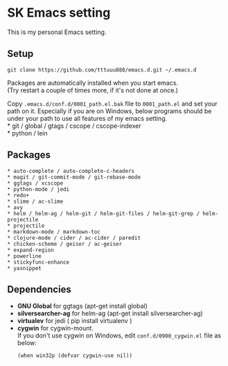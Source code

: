 # SK Emacs setting #
This is my personal Emacs setting.  

## Setup ##
    git clone https://github.com/tttuuu888/emacs.d.git ~/.emacs.d
Packages are automatically installed when you start emacs.  
(Try restart a couple of times more, if it's not done at once.)  
  
Copy `.emacs.d/conf.d/0001_path.el.bak` file to `0001_path.el` and set your path on it.
Especially if you are on Windows, below programs should be under your path to use all features of my emacs setting.  
    * git / global / gtags / cscope / cscope-indexer  
    * python / lein  

## Packages ##
    * auto-complete / auto-complete-c-headers  
    * magit / git-commit-mode / git-rebase-mode  
    * ggtags / xcscope  
    * python-mode / jedi  
    * redo+  
    * slime / ac-slime  
    * avy  
    * helm / helm-ag / helm-git / helm-git-files / helm-git-grep / helm-projectile  
    * projectile  
    * markdown-mode / markdown-toc  
    * clojure-mode / cider / ac-cider / paredit  
    * chicken-scheme / geiser / ac-geiser  
    * expand-region  
    * powerline  
    * stickyfunc-enhance  
    * yasnippet  

## Dependencies ##
- **GNU Global** for ggtags (apt-get install global)
- **silversearcher-ag** for helm-ag (apt-get install silversearcher-ag)
- **virtualev** for jedi ( pip install virtualenv )
- **cygwin** for cygwin-mount.  
	If you don't use cygwin on Windows, edit `conf.d/0900_cygwin.el` file as below:  
	```
	(when win32p (defvar cygwin-use nil))
	```
